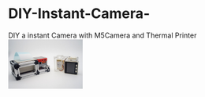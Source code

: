 # DIY-Instant-Camera-
DIY a instant Camera with M5Camera and Thermal Printer <br>
<img src="_DSC7769.JPG" width="30%" height="30%">
